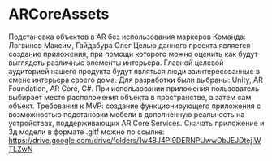 # ARCoreAssets
Подстановка объектов в AR без использования маркеров
Команда:  Логвинов Максим, Гайдабура Олег
Целью данного проекта является создание приложения, при помощи которого можно оценить как будут выглядеть различные элементы интерьера.
Главной целевой аудиторией нашего продукта будут являться люди заинтересованные в смене интерьера своего дома. 
Для разработки были выбраны: Unity, AR Foundation, AR Core, C#.
При использовании приложения пользователь выбирает место расположения объекта в пространстве, а затем сам объект.
Требования к MVP: cоздание функционирующего приложения с возможностью подстановки мебели в дополненную реальность на устройствах, поддерживающих AR Core Services.
Скачать приложение и 3д модели в формате .gltf можно по ссылке: https://drive.google.com/drive/folders/1w48J4PI9DERNPUwwDbJEJDtejIWTLZwN

